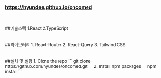 ### https://hyundee.github.io/oncomed
<br/>
<br/>
##기술스택
1.React
2.TypeScript
<br/>
<br/>
<br/>
##라이브러리
1. React-Router
2. React-Query
3. Tailwind CSS
<br/>
<br/>
<br/>
##설치 및 실행
1. Clone the repo
```
  git clone https://github.com/hyundee/oncomed.git
```
2. Install npm packages
```
  npm install
```
